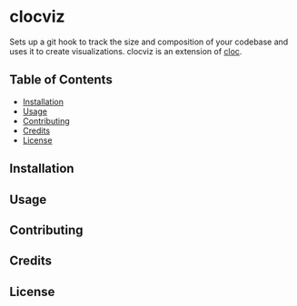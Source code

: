 # clocviz

Sets up a git hook to track the size and composition of your codebase and uses it to create visualizations.
clocviz is an extension of [cloc](https://github.com/AlDanial/cloc).

## Table of Contents
- [Installation](#Installation)
- [Usage](#Usage)
- [Contributing](#Contributing)
- [Credits](#Credits)
- [License](#License)

## Installation

## Usage

## Contributing

## Credits

## License


